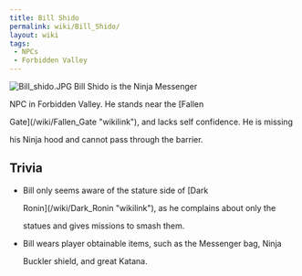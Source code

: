 ```yaml
---
title: Bill Shido
permalink: wiki/Bill_Shido/
layout: wiki
tags:
 - NPCs
 - Forbidden Valley
---
```


![](Bill_shido.JPG "Bill_shido.JPG") Bill Shido is the Ninja Messenger
NPC in Forbidden Valley. He stands near the [Fallen
Gate](/wiki/Fallen_Gate "wikilink"), and lacks self confidence. He is missing
his Ninja hood and cannot pass through the barrier.

## Trivia

-   Bill only seems aware of the stature side of [Dark
    Ronin](/wiki/Dark_Ronin "wikilink"), as he complains about only the
    statues and gives missions to smash them.
-   Bill wears player obtainable items, such as the Messenger bag, Ninja
    Buckler shield, and great Katana.
